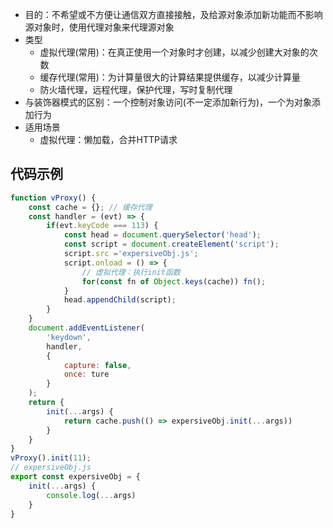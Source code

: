 
- 目的：不希望或不方便让通信双方直接接触，及给源对象添加新功能而不影响源对象时，使用代理对象来代理源对象
- 类型
	- 虚拟代理(常用)：在真正使用一个对象时才创建，以减少创建大对象的次数
	- 缓存代理(常用)：为计算量很大的计算结果提供缓存，以减少计算量
	- 防火墙代理，远程代理，保护代理，写时复制代理
- 与装饰器模式的区别：一个控制对象访问(不一定添加新行为)，一个为对象添加行为
- 适用场景
	- 虚拟代理：懒加载，合并HTTP请求

## 代码示例

```js
function vProxy() {
	const cache = {}; // 缓存代理
	const handler = (evt) => {
		if(evt.keyCode === 113) {
			const head = document.querySelector('head');
			const script = document.createElement('script');
			script.src ='expersiveObj.js';
			script.onload = () => {
				// 虚拟代理：执行init函数
				for(const fn of Object.keys(cache)) fn();
			}
			head.appendChild(script);
		}
	}
	document.addEventListener(
		'keydown',
		handler,
		{
			capture: false,
			once: ture
		}
	);
	return {
		init(...args) {
			return cache.push(() => expersiveObj.init(...args))
		}
	}
}
vProxy().init(11);
// expersiveObj.js
export const expersiveObj = {
	init(...args) {
		console.log(...args)
	}
}
```
